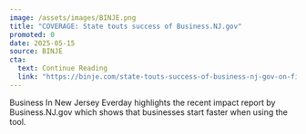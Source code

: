 ```yaml
---
image: /assets/images/BINJE.png
title: "COVERAGE: State touts success of Business.NJ.gov"
promoted: 0
date: 2025-05-15
source: BINJE
cta:
  text: Continue Reading
  link: "https://binje.com/state-touts-success-of-business-nj-gov-on-five-year-anniversary"
---
```

Business In New Jersey Everday highlights the recent impact report by Business.NJ.gov which shows that businesses start faster when using the tool.
